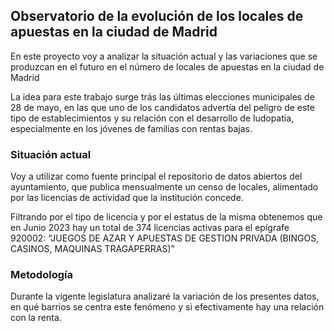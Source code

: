 ## Observatorio de la evolución de los locales de apuestas en la ciudad de Madrid
En este proyecto voy a analizar la situación actual y las variaciones que se produzcan en el futuro en el número de locales de apuestas en la ciudad de Madrid

La idea para este trabajo surge trás las últimas elecciones municipales de 28 de mayo, en las que uno de los candidatos advertía del peligro de este tipo de establecimientos y su relación con el desarrollo de ludopatía, especialmente en los jóvenes de familias con rentas bajas.
### Situación actual
Voy a utilizar como fuente principal el repositorio de datos abiertos del ayuntamiento, que publica mensualmente un censo de locales, alimentado por las licencias de actividad que la institución concede.

Filtrando por el tipo de licencia y por el estatus de la misma obtenemos que en Junio 2023 hay un total de 374 licencias activas para el epígrafe 920002: “JUEGOS DE AZAR Y APUESTAS DE GESTION PRIVADA (BINGOS, CASINOS, MAQUINAS TRAGAPERRAS)”
### Metodología
Durante la vigente legislatura analizaré la variación de los presentes datos, en qué barrios se centra este fenómeno y si efectivamente hay una relación con la renta.
